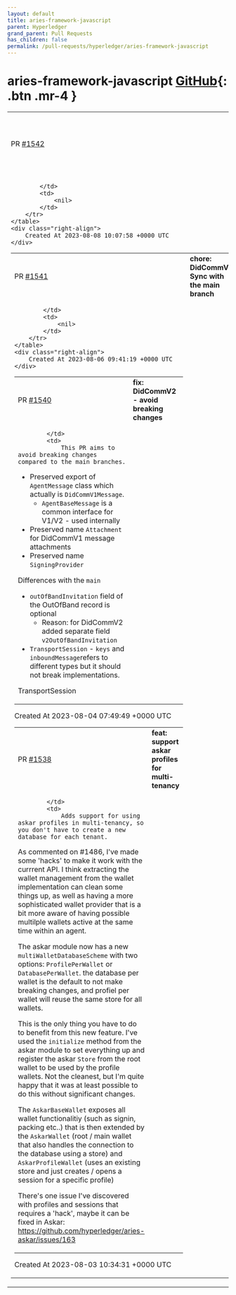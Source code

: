 ```yaml
---
layout: default
title: aries-framework-javascript
parent: Hyperledger
grand_parent: Pull Requests
has_children: false
permalink: /pull-requests/hyperledger/aries-framework-javascript
---
```


# aries-framework-javascript <span class="fs-3 right-align">[GitHub](https://github.com/hyperledger/aries-framework-javascript){: .btn .mr-4 }</span>


<div>
    <table>
        <tr>
            <td>
                PR <a href="https://github.com/hyperledger/aries-framework-javascript/pull/1542" class=".btn">#1542</a>
            </td>
            <td>
                <b>
                    fix: listen to incoming messages on agent initialize not constructor
                </b>
            </td>
        </tr>
        <tr>
            <td>
                
            </td>
            <td>
                <nil>
            </td>
        </tr>
    </table>
    <div class="right-align">
        Created At 2023-08-08 10:07:58 +0000 UTC
    </div>
</div>

<div>
    <table>
        <tr>
            <td>
                PR <a href="https://github.com/hyperledger/aries-framework-javascript/pull/1541" class=".btn">#1541</a>
            </td>
            <td>
                <b>
                    chore: DidCommV2: Sync with the main branch
                </b>
            </td>
        </tr>
        <tr>
            <td>
                
            </td>
            <td>
                <nil>
            </td>
        </tr>
    </table>
    <div class="right-align">
        Created At 2023-08-06 09:41:19 +0000 UTC
    </div>
</div>

<div>
    <table>
        <tr>
            <td>
                PR <a href="https://github.com/hyperledger/aries-framework-javascript/pull/1540" class=".btn">#1540</a>
            </td>
            <td>
                <b>
                    fix: DidCommV2 - avoid breaking changes 
                </b>
            </td>
        </tr>
        <tr>
            <td>
                
            </td>
            <td>
                This PR aims to avoid breaking changes compared to the main branches.

- Preserved export of `AgentMessage` class which actually is `DidCommV1Message`. 
  - `AgentBaseMessage` is a common interface for V1/V2 - used internally
- Preserved name `Attachment` for DidCommV1 message attachments       
- Preserved name `SigningProvider`

Differences with the `main`
- `outOfBandInvitation` field of the OutOfBand record is optional
  - Reason: for DidCommV2 added separate field `v2OutOfBandInvitation`   
- `TransportSession` - `keys` and `inboundMessage`refers to different types but it should not break implementations.



TransportSession
            </td>
        </tr>
    </table>
    <div class="right-align">
        Created At 2023-08-04 07:49:49 +0000 UTC
    </div>
</div>

<div>
    <table>
        <tr>
            <td>
                PR <a href="https://github.com/hyperledger/aries-framework-javascript/pull/1538" class=".btn">#1538</a>
            </td>
            <td>
                <b>
                    feat: support askar profiles for multi-tenancy
                </b>
            </td>
        </tr>
        <tr>
            <td>
                
            </td>
            <td>
                Adds support for using askar profiles in multi-tenancy, so you don't have to create a new database for each tenant.

As commented on #1486, I've made some 'hacks' to make it work with the currrent API. I think extracting the wallet management from the wallet implementation can clean some things up, as well as having a more sophisticated wallet provider that is a bit more aware of having possible multilple wallets active at the same time within an agent.


The askar module now has a new `multiWalletDatabaseScheme` with two options: `ProfilePerWallet` or `DatabasePerWallet`. the database per wallet is the default to not make breaking changes, and profiel per wallet will reuse the same store for all wallets.

This is the only thing you have to do to benefit from this new feature. I've used the `initialize` method from the askar module to set everything up and register the askar `Store` from the root wallet to be used by the profile wallets. Not the cleanest, but I'm quite happy that it was at least possible to do this without significant changes.

The `AskarBaseWallet` exposes all wallet functionalitiy (such as signin, packing etc..) that is then extended by the `AskarWallet` (root / main wallet that also handles the connection to the database using a store) and `AskarProfileWallet` (uses an existing store and just creates / opens a session for a specific profile)

There's one issue I've discovered with profiles and sessions that requires a 'hack', maybe it can be fixed in Askar: https://github.com/hyperledger/aries-askar/issues/163
            </td>
        </tr>
    </table>
    <div class="right-align">
        Created At 2023-08-03 10:34:31 +0000 UTC
    </div>
</div>

